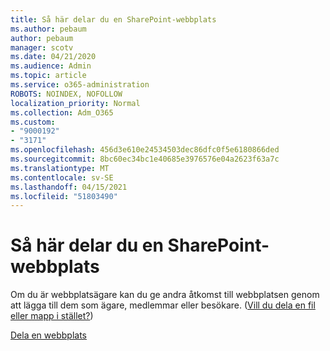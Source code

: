 ```yaml
---
title: Så här delar du en SharePoint-webbplats
ms.author: pebaum
author: pebaum
manager: scotv
ms.date: 04/21/2020
ms.audience: Admin
ms.topic: article
ms.service: o365-administration
ROBOTS: NOINDEX, NOFOLLOW
localization_priority: Normal
ms.collection: Adm_O365
ms.custom:
- "9000192"
- "3171"
ms.openlocfilehash: 456d3e610e24534503dec86dfc0f5e6180866ded
ms.sourcegitcommit: 8bc60ec34bc1e40685e3976576e04a2623f63a7c
ms.translationtype: MT
ms.contentlocale: sv-SE
ms.lasthandoff: 04/15/2021
ms.locfileid: "51803490"
---
```

# <a name="how-to-share-a-sharepoint-site"></a>Så här delar du en SharePoint-webbplats

Om du är webbplatsägare kan du ge andra åtkomst till webbplatsen genom att lägga till dem som ägare, medlemmar eller besökare. ([Vill du dela en fil eller mapp i stället?](https://support.office.com/article/share-sharepoint-files-or-folders-1fe37332-0f9a-4719-970e-d2578da4941c))

[Dela en webbplats](https://support.office.com/article/share-a-site-958771a8-d041-4eb8-b51c-afea2eae3658)